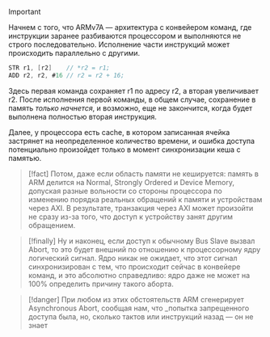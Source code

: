 
> [!important] 
> Начнем с того, что ARMv7A — архитектура с конвейером команд, где инструкции заранее разбиваются процессором и выполняются не строго последовательно. Исполнение части инструкций может происходить параллельно с другими. 

```c
STR r1, [r2]	// *r2 = r1;
ADD r2, r2, #16 // r2 = r2 + 16;
```

Здесь первая команда сохраняет r1 по адресу r2, а вторая увеличивает r2. После исполнения первой команды, в общем случае, сохранение в память _только начнется_, и возможно, еще не закончится, когда будет выполнена полностью вторая инструкция.  
  
Далее, у процессора есть cache, в котором записанная ячейка застрянет на неопределенное количество времени, и ошибка доступа потенциально произойдет только в момент синхронизации кеша с памятью.

> [!fact] 
> Потом, даже если область памяти не кешируется: память в ARM делится на Normal, Strongly Ordered и Device Memory, допуская разные вольности со стороны процессора по изменению порядка реальных обращений к памяти и устройствам через AXI. В результате, транзакция через AXI может произойти не сразу из-за того, что доступ к устройству занят другим обращением.

> [!finally] 
> Ну и наконец, если доступ к обычному Bus Slave вызвал Abort, то это будет внешний по отношению к процессорному ядру логический сигнал. Ядро никак не ожидает, что этот сигнал синхронизирован с тем, что происходит сейчас в конвейере команд, и это абсолютно справедливо: ядро даже не может на 100% определить причину такого аборта.

> [!danger]
> При любом из этих обстоятельств ARM сгенерирует Asynchronous Abort, сообщая нам, что _попытка запрещенного доступа была, но, сколько тактов или инструкций назад — он не знает

